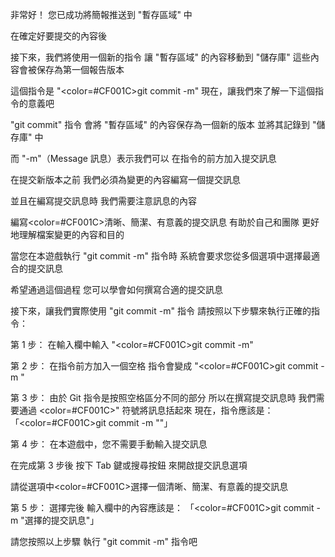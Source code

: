 非常好！
您已成功將簡報推送到 "暫存區域" 中

在確定好要提交的內容後

接下來，我們將使用一個新的指令
讓 "暫存區域" 的內容移動到 "儲存庫"
這些內容會被保存為第一個報告版本

這個指令是 "<color=#CF001C>git commit -m</color>"
現在，讓我們來了解一下這個指令的意義吧

"git commit" 指令
會將 "暫存區域" 的內容保存為一個新的版本
並將其記錄到 "儲存庫" 中

而 "-m"（Message 訊息）表示我們可以
在指令的前方加入提交訊息 

在提交新版本之前
我們必須為變更的內容編寫一個提交訊息

並且在編寫提交訊息時
我們需要注意訊息的內容

編寫<color=#CF001C>清晰、簡潔、有意義</color>的提交訊息
有助於自己和團隊
更好地理解檔案變更的內容和目的

當您在本遊戲執行 "git commit -m" 指令時
系統會要求您從多個選項中選擇最適合的提交訊息

希望通過這個過程
您可以學會如何撰寫合適的提交訊息

接下來，讓我們實際使用 "git commit -m" 指令
請按照以下步驟來執行正確的指令：

第 1 步：
在輸入欄中輸入 "<color=#CF001C>git commit -m</color>"

第 2 步：
在指令前方加入一個空格
指令會變成 "<color=#CF001C>git commit -m </color>"

第 3 步：
由於 Git 指令是按照空格區分不同的部分
所以在撰寫提交訊息時
我們需要通過 <color=#CF001C>"</color> 符號將訊息括起來
現在，指令應該是：「<color=#CF001C>git commit -m ""</color>」

第 4 步：
在本遊戲中，您不需要手動輸入提交訊息

在完成第 3 步後
按下 Tab 鍵或搜尋按鈕
來開啟提交訊息選項

請從選項中<color=#CF001C>選擇一個清晰、簡潔、有意義的提交訊息</color>

第 5 步：
選擇完後
輸入欄中的內容應該是：
「<color=#CF001C>git commit -m "選擇的提交訊息"</color>」

請您按照以上步驟
執行 "git commit -m" 指令吧
